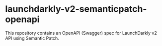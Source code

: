 # launchdarkly-v2-semanticpatch-openapi
This repository contains an OpenAPI (Swagger) spec for LaunchDarkly v2 API using Semantic Patch.
